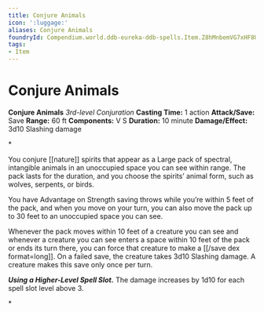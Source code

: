 ```yaml
---
title: Conjure Animals
icon: ':luggage:'
aliases: Conjure Animals
foundryId: Compendium.world.ddb-eureka-ddb-spells.Item.Z8hMnbemVG7xHF8U
tags:
- Item
---
```


# Conjure Animals

**Conjure Animals**
_3rd-level Conjuration_
**Casting Time:** 1 action
**Attack/Save:** Save
**Range:** 60 ft
**Components:** V S
**Duration:** 10 minute
**Damage/Effect:** 3d10 Slashing damage

*<p>You conjure [[nature]] spirits that appear as a Large pack of spectral, intangible animals in an unoccupied space you can see within range. The pack lasts for the duration, and you choose the spirits’ animal form, such as wolves, serpents, or birds.

You have Advantage on Strength saving throws while you’re within 5 feet of the pack, and when you move on your turn, you can also move the pack up to 30 feet to an unoccupied space you can see.

Whenever the pack moves within 10 feet of a creature you can see and whenever a creature you can see enters a space within 10 feet of the pack or ends its turn there, you can force that creature to make a [[/save dex format=long]]. On a failed save, the creature takes 3d10 Slashing damage. A creature makes this save only once per turn.

***Using a Higher-Level Spell Slot.*** The damage increases by 1d10 for each spell slot level above 3.</p>*